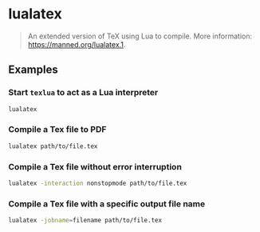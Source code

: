 # lualatex

> An extended version of TeX using Lua to compile. More information: <https://manned.org/lualatex.1>.

## Examples

### Start `texlua` to act as a Lua interpreter

```bash
lualatex
```

### Compile a Tex file to PDF

```bash
lualatex path/to/file.tex
```

### Compile a Tex file without error interruption

```bash
lualatex -interaction nonstopmode path/to/file.tex
```

### Compile a Tex file with a specific output file name

```bash
lualatex -jobname=filename path/to/file.tex
```

